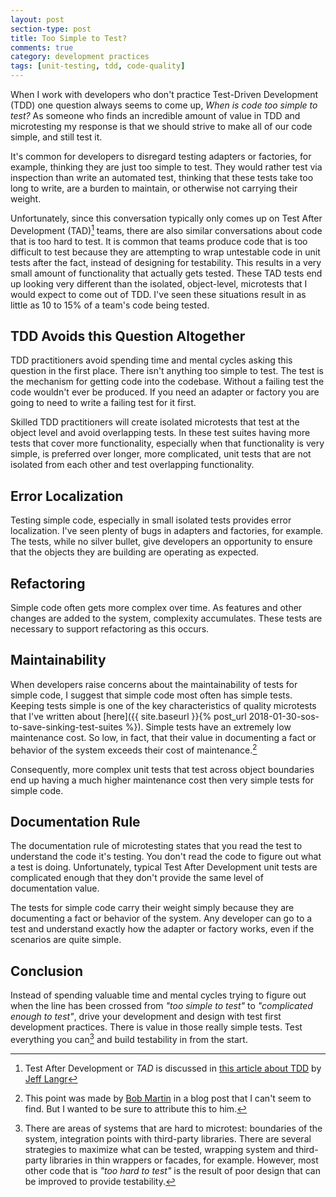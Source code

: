 ```yaml
---
layout: post
section-type: post
title: Too Simple to Test? 
comments: true
category: development practices
tags: [unit-testing, tdd, code-quality]
---
```


When I work with developers who don't practice Test-Driven Development (TDD) one question always seems to come up, _When is code too simple to test?_  As someone who finds an incredible amount of value in TDD and microtesting my response is that we should strive to make all of our code simple, and still test it.  

It's common for developers to disregard testing adapters or factories, for example, thinking they are just too simple to test. They would rather test via inspection than write an automated test, thinking that these tests take too long to write, are a burden to maintain, or otherwise not carrying their weight. 

Unfortunately, since this conversation typically only comes up on Test After Development (TAD)[^1] teams, there are also similar conversations about code that is too hard to test. It is common that teams produce code that is too difficult to test because they are attempting to wrap untestable code in unit tests after the fact, instead of designing for testability. This results in a very small amount of functionality that actually gets tested. These TAD tests end up looking very different than the isolated, object-level, microtests that I would expect to come out of TDD. I've seen these situations result in as little as 10 to 15% of a team's code being tested. 

## TDD Avoids this Question Altogether

TDD practitioners avoid spending time and mental cycles asking this question in the first place. There isn't anything too simple to test. The test is the mechanism for getting code into the codebase. Without a failing test the code wouldn't ever be produced. If you need an adapter or factory you are going to need to write a failing test for it first. 

Skilled TDD practitioners will create isolated microtests that test at the object level and avoid overlapping tests. In these test suites having more tests that cover more functionality, especially when that functionality is very simple, is preferred over longer, more complicated, unit tests that are not isolated from each other and test overlapping functionality.

## Error Localization

Testing simple code, especially in small isolated tests provides error localization. I've seen plenty of bugs in adapters and factories, for example. The tests, while no silver bullet, give developers an opportunity to ensure that the objects they are building are operating as expected. 

## Refactoring

Simple code often gets more complex over time. As features and other changes are added to the system, complexity accumulates. These tests are necessary to support refactoring as this occurs. 

## Maintainability

When developers raise concerns about the maintainability of tests for simple code, I suggest that simple code most often has simple tests. Keeping tests simple is one of the key characteristics of quality microtests that I've written about [here]({{ site.baseurl }}{% post_url 2018-01-30-sos-to-save-sinking-test-suites %}). Simple tests have an extremely low maintenance cost. So low, in fact, that their value in documenting a fact or behavior of the system exceeds their cost of maintenance.[^2] 

Consequently, more complex unit tests that test across object boundaries end up having a much higher maintenance cost then very simple tests for simple code. 

## Documentation Rule

The documentation rule of microtesting states that you read the test to understand the code it's testing. You don't read the code to figure out what a test is doing. Unfortunately, typical Test After Development unit tests are complicated enough that they don't provide the same level of documentation value. 

The tests for simple code carry their weight simply because they are documenting a fact or behavior of the system. Any developer can go to a test and understand exactly how the adapter or factory works, even if the scenarios are quite simple. 

## Conclusion

Instead of spending valuable time and mental cycles trying to figure out when the line has been crossed from _"too simple to test"_ to _"complicated enough to test"_, drive your development and design with test first development practices. There is value in those really simple tests. Test everything you can[^3] and build testability in from the start. 


[^1]: Test After Development or *TAD* is discussed in [this article about TDD](https://pragprog.com/magazines/2011-11/testdriven-development) by [Jeff Langr](http://langrsoft.com/)

[^2]: This point was made by [Bob Martin](https://twitter.com/unclebobmartin) in a blog post that I can't seem to find. But I wanted to be sure to attribute this to him.

[^3]: There are areas of systems that are hard to microtest: boundaries of the system, integration points with third-party libraries. There are several strategies to maximize what can be tested, wrapping system and third-party libraries in thin wrappers or facades, for example. However, most other code that is _"too hard to test"_ is the result of poor design that can be improved to provide testability.